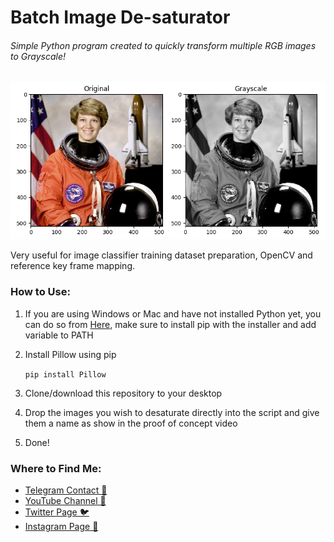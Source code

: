 # Batch Image De-saturator
###### Simple Python program created to quickly transform multiple RGB images to Grayscale!

![thisisanimage](scikit-image_org.png)

Very useful for image classifier training dataset preparation, OpenCV and reference key frame mapping.

### How to Use:

1. If you are using Windows or Mac and have not installed Python yet, you can do so from [Here](www.python.org/downloads/), make sure to install pip with the installer and add variable to PATH

2. Install Pillow using pip

   `pip install Pillow`

3. Clone/download this repository to your desktop

4. Drop the images you wish to desaturate directly into the script and give them a name as show in the proof of concept video

5. Done!

   

### Where to Find Me:

* [Telegram Contact 🔵](https://t.me/mekhyw)
* [YouTube Channel 🔴](https://www.youtube.com/channel/UC3__YPhMGjytXUqRUmriQ8A?view_as=subscriber)
* [Twitter Page 🐦](https://twitter.com/MekhyW)
* [Instagram Page 📸](https://www.instagram.com/mekhy_w/)

